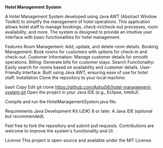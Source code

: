 **Hotel Management System**


A Hotel Management System developed using Java AWT (Abstract Window Toolkit) to simplify the management of hotel operations. This application allows hotel staff to manage bookings, check-in/check-out processes, room availability, and more. The system is designed to provide an intuitive user interface with basic functionalities for hotel management.

Features
Room Management: Add, update, and delete room details.
Booking Management: Book rooms for customers with options for check-in and check-out.
Customer Information: Manage customer details for smooth operations.
Billing: Generate bills for customer stays.
Search Functionality: Easily search for rooms based on availability and customer details.
User-Friendly Interface: Built using Java AWT, ensuring ease of use for hotel staff.
Installation
Clone the repository to your local machine:

bash
Copy
Edit
git clone https://github.com/Ashuj56/hotel-management-system.git
Open the project in your Java IDE (e.g., Eclipse, IntelliJ).

Compile and run the HotelManagementSystem.java file.

Requirements
Java Development Kit (JDK) 8 or later.
A Java IDE (optional but recommended).

Feel free to fork the repository and submit pull requests. Contributions are welcome to improve the system's functionality and UI.

License
This project is open-source and available under the MIT License.
